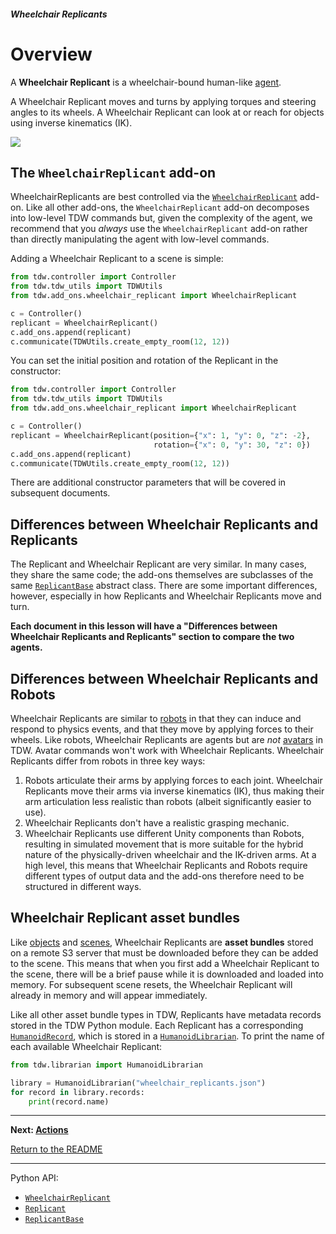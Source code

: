 ##### Wheelchair Replicants

# Overview

A **Wheelchair Replicant** is a wheelchair-bound human-like [agent](../agents/overview.md). 

A Wheelchair Replicant moves and turns by applying torques and steering angles to its wheels. A Wheelchair Replicant can look at or reach for objects using inverse kinematics (IK).

![](images/move_grasp_drop.gif)

## The `WheelchairReplicant` add-on

WheelchairReplicants are best controlled via the [`WheelchairReplicant`](../../python/add_ons/wheelchair_replicant.md) add-on. Like all other add-ons, the `WheelchairReplicant` add-on decomposes into low-level TDW commands but, given the complexity of the agent, we recommend that you *always* use the `WheelchairReplicant` add-on rather than directly manipulating the agent with low-level commands.

Adding a Wheelchair Replicant to a scene is simple:

```python
from tdw.controller import Controller
from tdw.tdw_utils import TDWUtils
from tdw.add_ons.wheelchair_replicant import WheelchairReplicant

c = Controller()
replicant = WheelchairReplicant()
c.add_ons.append(replicant)
c.communicate(TDWUtils.create_empty_room(12, 12))
```

You can set the initial position and rotation of the Replicant in the constructor:

```python
from tdw.controller import Controller
from tdw.tdw_utils import TDWUtils
from tdw.add_ons.wheelchair_replicant import WheelchairReplicant

c = Controller()
replicant = WheelchairReplicant(position={"x": 1, "y": 0, "z": -2},
                                rotation={"x": 0, "y": 30, "z": 0})
c.add_ons.append(replicant)
c.communicate(TDWUtils.create_empty_room(12, 12))
```

There are additional constructor parameters that will be covered in subsequent documents.

## Differences between Wheelchair Replicants and Replicants

The Replicant and Wheelchair Replicant are very similar. In many cases, they share the same code; the add-ons themselves are subclasses of the same [`ReplicantBase`](../../python/add_ons/replicant_base.md) abstract class. There are some important differences, however, especially in how Replicants and Wheelchair Replicants move and turn.

**Each document in this lesson will have a "Differences between Wheelchair Replicants and Replicants" section to compare the two agents.** 

## Differences between  Wheelchair Replicants and Robots

Wheelchair Replicants are similar to [robots](../robots/overview.md)  in that they can induce and respond to physics events, and that they move by applying forces to their wheels.  Like robots, Wheelchair Replicants are agents but are *not* [avatars](../core_concepts/avatars.md) in TDW. Avatar commands won't work with Wheelchair Replicants. Wheelchair Replicants differ from robots in three key ways:

1. Robots articulate their arms by applying forces to each joint. Wheelchair Replicants move their arms via inverse kinematics (IK), thus making their arm articulation less realistic than robots (albeit significantly easier to use).
2. Wheelchair Replicants don't have a realistic grasping mechanic.
3. Wheelchair Replicants use different Unity components than Robots, resulting in simulated movement that is more suitable for the hybrid nature of the physically-driven wheelchair and the IK-driven arms. At a high level, this means that Wheelchair Replicants and Robots require different types of output data and the add-ons therefore need to be structured in different ways.

## Wheelchair Replicant asset bundles

Like [objects](../core_concepts/objects.md) and [scenes](../core_concepts/scenes.md), Wheelchair Replicants are **asset bundles** stored on a remote S3 server that must be downloaded before they can be added to the scene. This means that when you first add a Wheelchair Replicant to the scene, there will be a brief pause while it is downloaded and loaded into memory. For subsequent scene resets, the Wheelchair Replicant will already in memory and will appear immediately.

Like all other asset bundle types in TDW, Replicants have metadata records stored in the TDW Python module. Each Replicant has a corresponding [`HumanoidRecord`](../../python/librarian/humanoid_librarian.md), which is stored in a [`HumanoidLibrarian`](../../python/librarian/humanoid_librarian.md). To print the name of each available Wheelchair Replicant:

```python
from tdw.librarian import HumanoidLibrarian

library = HumanoidLibrarian("wheelchair_replicants.json")
for record in library.records:
    print(record.name)
```

***

**Next: [Actions](actions.md)**

[Return to the README](../../../README.md)

***

Python API:

- [`WheelchairReplicant`](../../python/add_ons/wheelchair_replicant.md)
- [`Replicant`](../../python/add_ons/replicant.md)
- [`ReplicantBase`](../../python/add_ons/replicant_base.md)